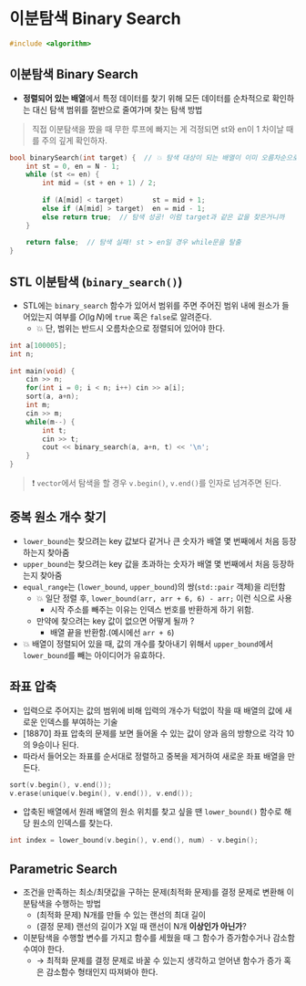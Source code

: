 # 이분탐색 Binary Search
```cpp
#include <algorithm>
```

## 이분탐색 Binary Search
* **정렬되어 있는 배열**에서 특정 데이터를 찾기 위해 모든 데이터를 순차적으로 확인하는 대신 탐색 범위를 절반으로 줄여가며 찾는 탐색 방법
> 직접 이분탐색을 짰을 때 무한 루프에 빠지는 게 걱정되면 st와 en이 1 차이날 때를 주의 깊게 확인하자.​
```cpp
bool binarySearch(int target) {  // 💥 탐색 대상이 되는 배열이 이미 오름차순으로 정렬되어 있어야 함.
	int st = 0, en = N - 1;
	while (st <= en) {
		int mid = (st + en + 1) / 2;
​
		if (A[mid] < target)	   st = mid + 1;
		else if (A[mid] > target)  en = mid - 1;
		else return true;  // 탐색 성공! 이럼 target과 같은 값을 찾은거니까
	}
​
	return false;  // 탐색 실패! st > en일 경우 while문을 탈출
}
```

## STL 이분탐색 (`binary_search()`)
* STL에는 `binary_search` 함수가 있어서 범위를 주면 주어진 범위 내에 원소가 들어있는지 여부를 $O(\lg N)$에 `true` 혹은 `false`로 알려준다.
  * 💥 단, 범위는 반드시 오름차순으로 정렬되어 있어야 한다.
```cpp
int a[100005];​
int n;
​
int main(void) {
    cin >> n;
    for(int i = 0; i < n; i++) cin >> a[i];
    sort(a, a+n);
    int m;
    cin >> m;
    while(m--) {
        int t;
        cin >> t;
        cout << binary_search(a, a+n, t) << '\n';
    }
}
```
> ❗ `vector`에서 탐색을 할 경우 `v.begin()`, `v.end()`를 인자로 넘겨주면 된다.

## 중복 원소 개수 찾기
* `lower_bound`는 찾으려는 key 값보다 같거나 큰 숫자가 배열 몇 번째에서 처음 등장하는지 찾아줌
* `upper_bound`는 찾으려는 key 값을 초과하는 숫자가 배열 몇 번째에서 처음 등장하는지 찾아줌
* `equal_range`는 (`lower_bound`, `upper_bound`)의 쌍(`std::pair` 객체)을 리턴함​
  * 💥 일단 정렬 후, `lower_bound(arr, arr + 6, 6) - arr;` 이런 식으로 사용
    * 시작 주소를 빼주는 이유는 인덱스 번호를 반환하게 하기 위함.
  * 만약에 찾으려는 key 값이 없으면 어떻게 될까 ?
    * 배열 끝을 반환함.(예시에선 `arr + 6`)
* 💥 배열이 정렬되어 있을 때, 값의 개수를 찾아내기 위해서 `upper_bound`에서 `lower_bound`를 빼는 아이디어가 유효하다.​

## 좌표 압축
* 입력으로 주어지는 값의 범위에 비해 입력의 개수가 턱없이 작을 때 배열의 값에 새로운 인덱스를 부여하는 기술
* [18870] 좌표 압축의 문제를 보면 들어올 수 있는 값이 양과 음의 방향으로 각각 10의 9승이나 된다.
* 따라서 들어오는 좌표를 순서대로 정렬하고 중복을 제거하여 새로운 좌표 배열을 만든다.
```cpp
sort(v.begin(), v.end());
v.erase(unique(v.begin(), v.end()), v.end());
```
* 압축된 배열에서 원래 배열의 원소 위치를 찾고 싶을 땐 `lower_bound()` 함수로 해당 원소의 인덱스를 찾는다.
```cpp
int index = lower_bound(v.begin(), v.end(), num) - v.begin();
```

## Parametric Search
* 조건을 만족하는 최소/최댓값을 구하는 문제(최적화 문제)를 결정 문제로 변환해 이분탐색을 수행하는 방법
  * (최적화 문제) N개를 만들 수 있는 랜선의 최대 길이
  * (결정 문제) 랜선의 길이가 X일 때 랜선이 N개 **이상인가 아닌가**?​
* 이분탐색을 수행할 변수를 가지고 함수를 세웠을 때 그 함수가 증가함수거나 감소함수여야 한다.
  * → 최적화 문제를 결정 문제로 바꿀 수 있는지 생각하고 얻어낸 함수가 증가 혹은 감소함수 형태인지 따져봐야 한다.